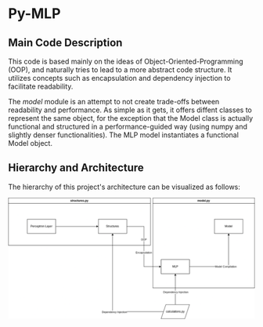 # Py-MLP

## Main Code Description

This code is based mainly on the ideas of Object-Oriented-Programming (OOP), and naturally tries to lead to a more abstract code structure. It utilizes concepts such as encapsulation and dependency injection to facilitate readability.

The *model* module is an attempt to not create trade-offs between readability and performance. As simple as it gets, it offers diffent classes to represent the same object, for the exception that the Model class is actually functional and structured in a performance-guided way (using numpy and slightly denser functionalities). The MLP model instantiates a functional Model object.

## Hierarchy and Architecture

The hierarchy of this project's architecture can be visualized as follows:

![calculations.py->structures.py->model.py<-calculations.py](assets/py-mlp.drawio.png)